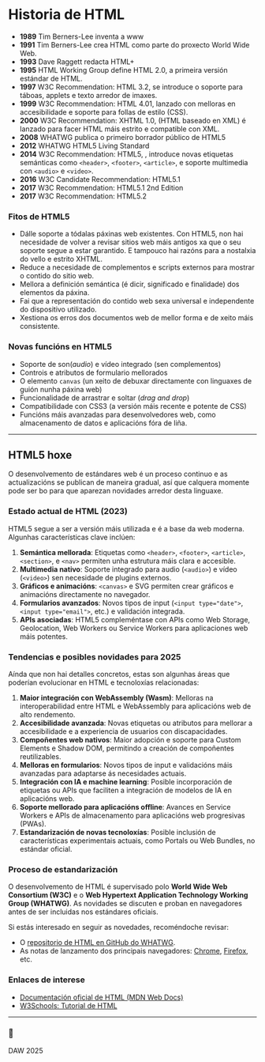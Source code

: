 # Historia de HTML

- **1989**   Tim Berners-Lee inventa a www
- **1991**   Tim Berners-Lee crea HTML como parte do proxecto World Wide Web.
- **1993**   Dave Raggett redacta HTML+
- **1995**   HTML Working Group define HTML 2.0, a primeira versión estándar de HTML.
- **1997**   W3C Recommendation: HTML 3.2, se introduce o soporte para táboas, applets e texto arredor de imaxes.
- **1999**   W3C Recommendation: HTML 4.01, lanzado con melloras en accesibilidade e soporte para follas de estilo (CSS).
- **2000**   W3C Recommendation: XHTML 1.0, (HTML baseado en XML) é lanzado para facer HTML máis estrito e compatible con XML.
- **2008**   WHATWG publica o primeiro borrador público de HTML5
- **2012**   WHATWG HTML5 Living Standard
- **2014**   W3C Recommendation: HTML5, , introduce novas etiquetas semánticas como `<header>`, `<footer>`, `<article>`, e soporte multimedia con `<audio>` e `<video>`.
- **2016**   W3C Candidate Recommendation: HTML5.1
- **2017**   W3C Recommendation: HTML5.1 2nd Edition
- **2017**   W3C Recommendation: HTML5.2

### Fitos de HTML5

- Dálle soporte a tódalas páxinas web existentes. Con HTML5, non hai necesidade de volver a revisar sitios web máis antigos xa que o seu soporte segue a estar garantido. E tampouco hai razóns para a nostalxia do vello e estrito XHTML.
- Reduce a necesidade de complementos e scripts externos para mostrar o contido do sitio web.
- Mellora a definición semántica (é dicir, significado e finalidade) dos elementos da páxina.
- Fai que a representación do contido web sexa universal e independente do dispositivo utilizado.
- Xestiona os erros dos documentos web de mellor forma e de xeito máis consistente.

### Novas funcións en HTML5

- Soporte de son(*audio*) e vídeo integrado (sen complementos)
- Controis e atributos de formulario mellorados
- O elemento ``canvas`` (un xeito de debuxar directamente con linguaxes de guión nunha páxina web)
- Funcionalidade de arrastrar e soltar (*drag and drop*)
- Compatibilidade con CSS3 (a versión máis recente e potente de CSS)
- Funcións máis avanzadas para desenvolvedores web, como almacenamento de datos e aplicacións fóra de liña.


---

## HTML5 hoxe

O desenvolvemento de estándares web é un proceso continuo e as actualizacións se publican de maneira gradual, así que calquera momente pode ser bo para que aparezan novidades arredor desta linguaxe.

### Estado actual de HTML (2023)
HTML5 segue a ser a versión máis utilizada e é a base da web moderna. Algunhas características clave inclúen:

1. **Semántica mellorada**: Etiquetas como `<header>`, `<footer>`, `<article>`, `<section>`, e `<nav>` permiten unha estrutura máis clara e accesible.
2. **Multimedia nativo**: Soporte integrado para audio (`<audio>`) e vídeo (`<video>`) sen necesidade de plugins externos.
3. **Gráficos e animacións**: `<canvas>` e SVG permiten crear gráficos e animacións directamente no navegador.
4. **Formularios avanzados**: Novos tipos de input (`<input type="date">`, `<input type="email">`, etc.) e validación integrada.
5. **APIs asociadas**: HTML5 compleméntase con APIs como Web Storage, Geolocation, Web Workers ou Service Workers para aplicaciones web máis potentes.

### Tendencias e posibles novidades para 2025
Aínda que non hai detalles concretos, estas son algunhas áreas que poderían evolucionar en HTML e tecnoloxías relacionadas:

1. **Maior integración con WebAssembly (Wasm)**: Melloras na interoperabilidad entre HTML e WebAssembly para aplicacións web de alto rendemento.
2. **Accesibilidade avanzada**: Novas etiquetas ou atributos para mellorar a accesibilidade e a experiencia de usuarios con discapacidades.
3. **Compoñentes web nativos**: Maior adopción e soporte para Custom Elements e Shadow DOM, permitindo a creación de compoñentes reutilizables.
4. **Melloras en formularios**: Novos tipos de input e validacións máis avanzadas para adaptarse ás necesidades actuais.
5. **Integración con IA e machine learning**: Posible incorporación de etiquetas ou APIs que faciliten a integración de modelos de IA en aplicacións web.
6. **Soporte mellorado para aplicacións offline**: Avances en Service Workers e APIs de almacenamento para aplicacións web progresivas (PWAs).
7. **Estandarización de novas tecnoloxías**: Posible inclusión de características experimentais actuais, como Portals ou Web Bundles, no estándar oficial.

### Proceso de estandarización
O desenvolvemento de HTML é supervisado polo **World Wide Web Consortium (W3C)** e o **Web Hypertext Application Technology Working Group (WHATWG)**. As novidades se discuten e proban en navegadores antes de ser incluidas nos estándares oficiais.

Si estás interesado en seguir as novedades, recoméndoche revisar:
- O [repositorio de HTML en GitHub do WHATWG](https://github.com/whatwg/html).
- As notas de lanzamento dos principais navegadores: [Chrome](https://www.chromium.org/), [Firefox](https://developer.mozilla.org/), etc.

### **Enlaces de interese**
- [Documentación oficial de HTML (MDN Web Docs)](https://developer.mozilla.org/es/docs/Web/HTML)
- [W3Schools: Tutorial de HTML](https://www.w3schools.com/html/)

---

### :tada:

DAW 2025